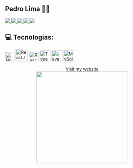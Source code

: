 ## Pedro Lima 🤘🏻

<p>
  <a
    href="https://www.instagram.com/pedrhl" 
    alt="Instagram"
    target="blank"
  >
    <img src="https://img.shields.io/badge/-Instagram-6633cc?style=flat&logo=Instagram&logoColor=white" />
  </a>
  <a
    href="https://www.linkedin.com/in/pedrhl/" 
    alt="LinkedIn"
    target="blank"
  >
    <img src="https://img.shields.io/badge/-LinkedIn-6633cc?style=flat&logo=Linkedin&logoColor=white" />
  </a>
  <a
    href="mailto:dev.pedro@outlook.com" 
    alt="Outlook"
    target="blank"
  >
    <img src="https://img.shields.io/badge/-Outlook-6633cc?style=flat&logo=microsoft-outlook&logoColor=white" />
  </a>
  <a
    href="https://api.whatsapp.com/send?phone=5531993421073&text=Ol%C3%A1%2C%20encontrei%20voc%C3%AA%20pelo%20Github%20%F0%9F%93%8C" 
    alt="WhatsApp"
    target="blank"
  >
    <img src="https://img.shields.io/badge/-WhatsApp-6633cc?style=flat&logo=WhatsApp&logoColor=white" />
  </a>
  <a
     href="https://twitter.com/pdrhl"
     alt="twitter"
     target="blank"
  >
    <img src="https://img.shields.io/badge/-Twitter-6633cc?style=flat&logo=Twitter&logoColor=white" />
  </a>
</p>

## :computer: Tecnologias:

<p>
  <img src="https://seeklogo.com/images/N/nodejs-logo-FBE122E377-seeklogo.com.png" width="30px" title="Node.js"/>
  
  <img src="https://seeklogo.com/images/R/react-logo-7B3CE81517-seeklogo.com.png" width="40px" title="ReactJS"/>
  
  <img src="https://raw.githubusercontent.com/kristerkari/react-native-svg-transformer/master/images/react-native-logo.png" width="31px" title="React Native"/>
  
  <img src="https://d2eip9sf3oo6c2.cloudfront.net/tags/images/000/000/377/square_480/typescriptlang.png" width="35px" title="TypeScript"/>
  
  <img src="https://upload.wikimedia.org/wikipedia/commons/thumb/9/99/Unofficial_JavaScript_logo_2.svg/1200px-Unofficial_JavaScript_logo_2.svg.png" width="35px" title="JavaScript"/>
  
  <img src="https://cdn.worldvectorlogo.com/logos/mysql.svg" width="35px" title="MySql"/>
  
</p>

<p align="center">
  <a href="https://www.devpedro.com.br">Visit my website</a>
  </br>
  <img src="https://42f2671d685f51e10fc6-b9fcecea3e50b3b59bdc28dead054ebc.ssl.cf5.rackcdn.com/illustrations/dev_productivity_umsq.svg" width="300px" height="300px"/>
</p>

